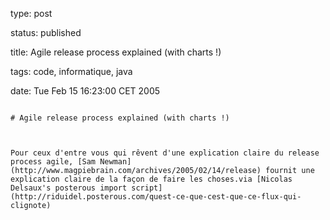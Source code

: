 type: post
status: published
title: Agile release process explained (with charts !)
tags: code, informatique, java
date: Tue Feb 15 16:23:00 CET 2005
~~~~~~
# Agile release process explained (with charts !)

Pour ceux d'entre vous qui rêvent d'une explication claire du release process agile, [Sam Newman](http://www.magpiebrain.com/archives/2005/02/14/release) fournit une explication claire de la façon de faire les choses.via [Nicolas Delsaux's posterous import script](http://riduidel.posterous.com/quest-ce-que-cest-que-ce-flux-qui-clignote)